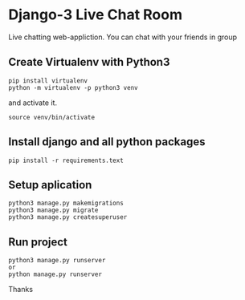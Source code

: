 # Django-3 Live Chat Room
Live chatting web-appliction.
You can chat with your friends in group

## Create Virtualenv with Python3
```
pip install virtualenv
python -m virtualenv -p python3 venv
```
and activate it.
```
source venv/bin/activate
```

## Install django and all python packages
```
pip install -r requirements.text
```

## Setup aplication
```
python3 manage.py makemigrations
python3 manage.py migrate
python3 manage.py createsuperuser
```

## Run project
```
python3 manage.py runserver
or
python manage.py runserver
```


Thanks
